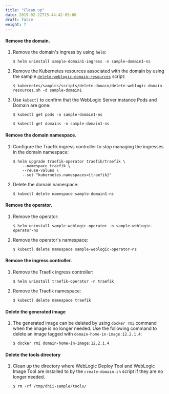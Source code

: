 ```yaml
---
title: "Clean up"
date: 2019-02-22T15:44:42-05:00
draft: false
weight: 7
---
```



#### Remove the domain.

1.	Remove the domain's ingress by using `helm`:

    ```shell
    $ helm uninstall sample-domain1-ingress -n sample-domain1-ns
    ```

1.	Remove the Kubernetes resources associated with the domain by using the sample [`delete-weblogic-domain-resources`](http://github.com/oracle/weblogic-kubernetes-operator/blob/main/kubernetes/samples/scripts/delete-domain/delete-weblogic-domain-resources.sh) script:

    ```shell
    $ kubernetes/samples/scripts/delete-domain/delete-weblogic-domain-resources.sh -d sample-domain1
    ```

1.	Use `kubectl` to confirm that the WebLogic Server instance Pods and Domain are gone:

    ```shell
    $ kubectl get pods -n sample-domain1-ns
    ```
    ```shell
    $ kubectl get domains -n sample-domain1-ns
    ```

#### Remove the domain namespace.
1.	Configure the Traefik ingress controller to stop managing the ingresses in the domain namespace:

    ```shell
    $ helm upgrade traefik-operator traefik/traefik \
        --namespace traefik \
        --reuse-values \
        --set "kubernetes.namespaces={traefik}" 
    ```

1.	Delete the domain namespace:

    ```shell
    $ kubectl delete namespace sample-domain1-ns
    ```


#### Remove the operator.

1.	Remove the operator:

    ```shell
    $ helm uninstall sample-weblogic-operator -n sample-weblogic-operator-ns
    ```

1.	Remove the operator's namespace:

    ```shell
    $ kubectl delete namespace sample-weblogic-operator-ns
    ```

#### Remove the ingress controller.

1.	Remove the Traefik ingress controller:

    ```shell
    $ helm uninstall traefik-operator -n traefik
    ```

1.	Remove the Traefik namespace:

    ```shell
    $ kubectl delete namespace traefik
    ```

#### Delete the generated image

1.  The generated image can be deleted by using `docker rmi` command when the image is no longer needed.
    Use the following command to delete an image tagged with `domain-home-in-image:12.2.1.4`:

    ```shell
    $ docker rmi domain-home-in-image:12.2.1.4
    ```

#### Delete the tools directory

1.  Clean up the directory where WebLogic Deploy Tool and WebLogic Image Tool are installed to by the `create-domain.sh` script if they are no longer needed.

    ```shell
    $ rm -rf /tmp/dhii-sample/tools/
    ```
